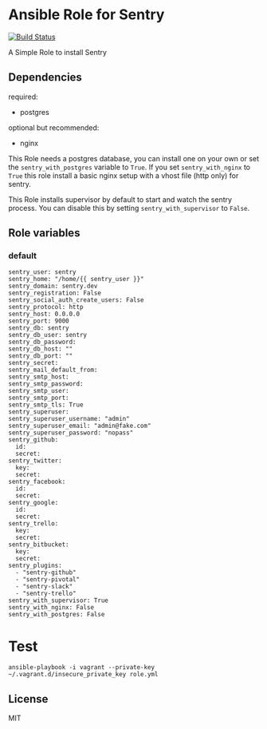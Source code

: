# Ansible Role for Sentry

[![Build Status](https://travis-ci.org/mortik/ansible-ruby.png?branch=master)](https://travis-ci.org/mortik/ansible-ruby)

A Simple Role to install Sentry

## Dependencies

required:
* postgres

optional but recommended:
* nginx

This Role needs a postgres database, you can install one on your own or set the ```sentry_with_postgres``` variable to ```True```.
If you set ```sentry_with_nginx``` to ```True``` this role install a basic nginx setup with a vhost file (http only) for sentry.

This Role installs supervisor by default to start and watch the sentry process. You can disable this by setting ```sentry_with_supervisor``` to ```False```.

## Role variables

### default

```
sentry_user: sentry
sentry_home: "/home/{{ sentry_user }}"
sentry_domain: sentry.dev
sentry_registration: False
sentry_social_auth_create_users: False
sentry_protocol: http
sentry_host: 0.0.0.0
sentry_port: 9000
sentry_db: sentry
sentry_db_user: sentry
sentry_db_password:
sentry_db_host: ""
sentry_db_port: ""
sentry_secret:
sentry_mail_default_from:
sentry_smtp_host:
sentry_smtp_password:
sentry_smtp_user:
sentry_smtp_port:
sentry_smtp_tls: True
sentry_superuser:
sentry_superuser_username: "admin"
sentry_superuser_email: "admin@fake.com"
sentry_superuser_password: "nopass"
sentry_github:
  id:
  secret:
sentry_twitter:
  key:
  secret:
sentry_facebook:
  id:
  secret:
sentry_google:
  id:
  secret:
sentry_trello:
  key:
  secret:
sentry_bitbucket:
  key:
  secret:
sentry_plugins:
  - "sentry-github"
  - "sentry-pivotal"
  - "sentry-slack"
  - "sentry-trello"
sentry_with_supervisor: True
sentry_with_nginx: False
sentry_with_postgres: False
```

# Test

```
ansible-playbook -i vagrant --private-key ~/.vagrant.d/insecure_private_key role.yml
```

## License

MIT

